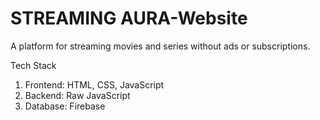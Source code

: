 # STREAMING AURA-Website
A platform for streaming movies and series without ads or subscriptions.

 Tech Stack
1. Frontend: HTML, CSS, JavaScript
2. Backend: Raw JavaScript
3. Database: Firebase
